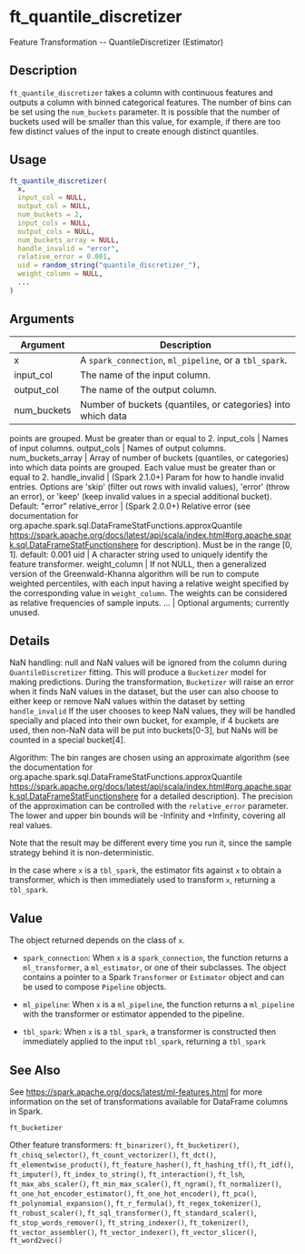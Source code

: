 # ft_quantile_discretizer


Feature Transformation -- QuantileDiscretizer (Estimator)




## Description

``ft_quantile_discretizer`` takes a column with continuous features and outputs
  a column with binned categorical features. The number of bins can be
  set using the ``num_buckets`` parameter. It is possible that the number
  of buckets used will be smaller than this value, for example, if there
  are too few distinct values of the input to create enough distinct
  quantiles.





## Usage
```r
ft_quantile_discretizer(
  x,
  input_col = NULL,
  output_col = NULL,
  num_buckets = 2,
  input_cols = NULL,
  output_cols = NULL,
  num_buckets_array = NULL,
  handle_invalid = "error",
  relative_error = 0.001,
  uid = random_string("quantile_discretizer_"),
  weight_column = NULL,
  ...
)
```




## Arguments


Argument      |Description
------------- |----------------
x | A ``spark_connection``, ``ml_pipeline``, or a ``tbl_spark``.
input_col | The name of the input column.
output_col | The name of the output column.
num_buckets | Number of buckets (quantiles, or categories) into which data
points are grouped. Must be greater than or equal to 2.
input_cols | Names of input columns.
output_cols | Names of output columns.
num_buckets_array | Array of number of buckets (quantiles, or categories)
into which data points are grouped. Each value must be greater than or equal to 2.
handle_invalid | (Spark 2.1.0+) Param for how to handle invalid entries. Options are
'skip' (filter out rows with invalid values), 'error' (throw an error), or
'keep' (keep invalid values in a special additional bucket). Default: "error"
relative_error | (Spark 2.0.0+) Relative error (see documentation for
org.apache.spark.sql.DataFrameStatFunctions.approxQuantile
https://spark.apache.org/docs/latest/api/scala/index.html#org.apache.spark.sql.DataFrameStatFunctionshere
for description). Must be in the range [0, 1]. default: 0.001
uid | A character string used to uniquely identify the feature transformer.
weight_column | If not NULL, then a generalized version of the Greenwald-Khanna algorithm will be run to compute
weighted percentiles, with each input having a relative weight specified by the corresponding value in `weight_column`.
The weights can be considered as relative frequencies of sample inputs.
... | Optional arguments; currently unused.




## Details

NaN handling: null and NaN values will be ignored from the column
  during ``QuantileDiscretizer`` fitting. This will produce a ``Bucketizer``
  model for making predictions. During the transformation, ``Bucketizer``
  will raise an error when it finds NaN values in the dataset, but the
  user can also choose to either keep or remove NaN values within the
  dataset by setting ``handle_invalid`` If the user chooses to keep NaN values,
  they will be handled specially and placed into their own bucket,
  for example, if 4 buckets are used, then non-NaN data will be put
  into buckets[0-3], but NaNs will be counted in a special bucket[4].

  Algorithm: The bin ranges are chosen using an approximate algorithm (see
  the documentation for org.apache.spark.sql.DataFrameStatFunctions.approxQuantile
  https://spark.apache.org/docs/latest/api/scala/index.html#org.apache.spark.sql.DataFrameStatFunctionshere for a detailed description). The precision of the approximation can be
  controlled with the ``relative_error`` parameter. The lower and upper bin
  bounds will be -Infinity and +Infinity, covering all real values.

  Note that the result may be different every time you run it, since the sample
  strategy behind it is non-deterministic.

In the case where ``x`` is a ``tbl_spark``, the estimator fits against ``x``
  to obtain a transformer, which is then immediately used to transform ``x``, returning a ``tbl_spark``.





## Value

The object returned depends on the class of ``x``.


  
*  `spark_connection`: When `x` is a `spark_connection`, the function returns a `ml_transformer`,
  a `ml_estimator`, or one of their subclasses. The object contains a pointer to
  a Spark `Transformer` or `Estimator` object and can be used to compose
  `Pipeline` objects.

  
*  `ml_pipeline`: When `x` is a `ml_pipeline`, the function returns a `ml_pipeline` with
  the transformer or estimator appended to the pipeline.

  
*  `tbl_spark`: When `x` is a `tbl_spark`, a transformer is constructed then
  immediately applied to the input `tbl_spark`, returning a `tbl_spark`







## See Also

See https://spark.apache.org/docs/latest/ml-features.html for
  more information on the set of transformations available for DataFrame
  columns in Spark.

`ft_bucketizer`

Other feature transformers: 
`ft_binarizer()`,
`ft_bucketizer()`,
`ft_chisq_selector()`,
`ft_count_vectorizer()`,
`ft_dct()`,
`ft_elementwise_product()`,
`ft_feature_hasher()`,
`ft_hashing_tf()`,
`ft_idf()`,
`ft_imputer()`,
`ft_index_to_string()`,
`ft_interaction()`,
`ft_lsh`,
`ft_max_abs_scaler()`,
`ft_min_max_scaler()`,
`ft_ngram()`,
`ft_normalizer()`,
`ft_one_hot_encoder_estimator()`,
`ft_one_hot_encoder()`,
`ft_pca()`,
`ft_polynomial_expansion()`,
`ft_r_formula()`,
`ft_regex_tokenizer()`,
`ft_robust_scaler()`,
`ft_sql_transformer()`,
`ft_standard_scaler()`,
`ft_stop_words_remover()`,
`ft_string_indexer()`,
`ft_tokenizer()`,
`ft_vector_assembler()`,
`ft_vector_indexer()`,
`ft_vector_slicer()`,
`ft_word2vec()`



